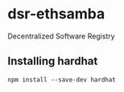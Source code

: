# dsr-ethsamba
Decentralized Software Registry

## Installing hardhat
```
npm install --save-dev hardhat
```

